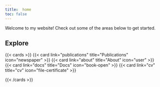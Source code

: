 ```yaml
---
title:  home
toc: false
---
```


Welcome to my website! Check out some of the areas below to get started.

## Explore

{{< cards >}}
  {{< card link="publications" title="Publications" icon="newspaper" >}}
  {{< card link="about" title="About" icon="user" >}}
  {{< card link="docs" title="Docs" icon="book-open" >}}
  {{< card link="cv" title="cv" icon="file-certificate" >}}

{{< /cards >}}
